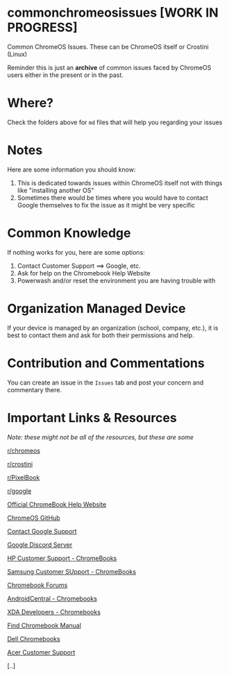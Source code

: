 # commonchromeosissues [WORK IN PROGRESS]
Common ChromeOS Issues. These can be ChromeOS itself or Crostini (Linux)

Reminder this is just an **archive** of common issues faced by ChromeOS users either in the present or in the past.

# Where?
Check the folders above for `md` files that will help you regarding your issues

# Notes
Here are some information you should know:

1. This is dedicated towards issues within ChromeOS itself not with things like "installing another OS"
2. Sometimes there would be times where you would have to contact Google themselves to fix the issue as it might be very specific

# Common Knowledge
If nothing works for you, here are some options:

1. Contact Customer Support ==> Google, etc.
2. Ask for help on the Chromebook Help Website 
3. Powerwash and/or reset the environment you are having trouble with

# Organization Managed Device

If your device is managed by an organization (school, company, etc.), it is best to contact them and ask for both their permissions and help.

# Contribution and Commentations

You can create an issue in the `Issues` tab and post your concern and commentary there.

# Important Links & Resources

*Note: these might not be all of the resources, but these are some*

[r/chromeos](https://www.reddit.com/r/chromeos/)

[r/crostini](https://www.reddit.com/r/Crostini/)

[r/PixelBook](https://www.reddit.com/r/PixelBook/)

[r/google](https://www.reddit.com/r/google/)

[Official ChromeBook Help Website](https://support.google.com/chromebook/?hl=en#topic=3399709)

[ChromeOS GitHub](https://github.com/chromeos)

[Contact Google Support](https://support.google.com/chrome/a/answer/4389193?hl=en)

[Google Discord Server](https://discord.gg/google)

[HP Customer Support - ChromeBooks](https://support.hp.com/us-en/products/laptops/chromebooks)

[Samsung Customer SUpport - ChromeBooks](https://www.samsung.com/us/support/computing/chrome-device/)

[Chromebook Forums](https://www.chromebookforum.com/)

[AndroidCentral - Chromebooks](https://forums.androidcentral.com/chromebooks/)

[XDA Developers - Chromebooks](https://forum.xda-developers.com/f/chromebooks.3915/)

[Find Chromebook Manual](https://www.search-manual.com/286-chromebooks)

[Dell Chromebooks](https://www.dell.com/support/kbdoc/en-us/000178390/dell-chrome-systems-guide)

[Acer Customer Support](https://www.acer.com/ac/en/US/content/support)

[..]

